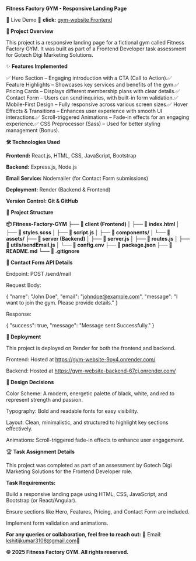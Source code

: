 ****Fitness Factory GYM - Responsive Landing Page****

🚀 Live Demo 🔗 **click:** [gym-website Frontend](https://gym-website-9oy4.onrender.com/)

**📌 Project Overview**

This project is a responsive landing page for a fictional gym called Fitness Factory GYM. It was built as part of a Frontend Developer task assessment for Gotech Digi Marketing Solutions.

✨ **Features Implemented**

✅ Hero Section – Engaging introduction with a CTA (Call to Action).✅ Feature Highlights – Showcases key services and benefits of the gym.✅ Pricing Cards – Displays different membership plans with clear details.✅ Contact Form – Users can send inquiries, with built-in form validation.✅ Mobile-First Design – Fully responsive across various screen sizes.✅ Hover Effects & Transitions – Enhances user experience with smooth UI interactions.✅ Scroll-triggered Animations – Fade-in effects for an engaging experience.✅ CSS Preprocessor (Sass) – Used for better styling management (Bonus).

**🛠️ Technologies Used**

**Frontend:** React.js, HTML, CSS, JavaScript, Bootstrap

**Backend:** Express.js, Node.js

**Email Service:** Nodemailer (for Contact Form submissions)

**Deployment:** Render (Backend & Frontend)

**Version Control: Git & GitHub**

📂 **Project Structure**

**📦 Fitness-Factory-GYM**
**├── 📂 client (Frontend)
│   ├── 📜 index.html
│   ├── 📜 styles.scss
│   ├── 📜 script.js
│   ├── 📜 components/
│   └── 📜 assets/
├── 📂 server (Backend)
│   ├── 📜 server.js
│   ├── 📜 routes.js
│   ├── 📜 utils/sendEmail.js
│   └── 📜 config.env
├── 📜 package.json
├── 📜 README.md
└── 📜 .gitignore**

**📧 Contact Form API Details**

Endpoint: POST /send/mail

Request Body:

{
  "name": "John Doe",
  "email": "johndoe@example.com",
  "message": "I want to join the gym. Please provide details."
}

Response:

{
  "success": true,
  "message": "Message sent Successfully."
}

**🚀 Deployment**

This project is deployed on Render for both the frontend and backend.

Frontend: Hosted at https://gym-website-9oy4.onrender.com/

Backend: Hosted at https://gym-website-backend-67cj.onrender.com/

**📜 Design Decisions**

Color Scheme: A modern, energetic palette of black, white, and red to represent strength and passion.

Typography: Bold and readable fonts for easy visibility.

Layout: Clean, minimalistic, and structured to highlight key sections effectively.

Animations: Scroll-triggered fade-in effects to enhance user engagement.

🏆 **Task Assignment Details**

This project was completed as part of an assessment by Gotech Digi Marketing Solutions for the Frontend Developer role.

**Task Requirements:**

Build a responsive landing page using HTML, CSS, JavaScript, and Bootstrap (or React/Angular).

Ensure sections like Hero, Features, Pricing, and Contact Form are included.

Implement form validation and animations.


**For any queries or collaboration, feel free to reach out:**
📧 Email: kshitijkumar3108@gmail.com🔗

**© 2025 Fitness Factory GYM. All rights reserved.**

